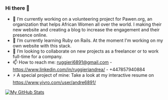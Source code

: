 ### Hi there 👋

- 🔭 I’m currently working on a volunteering project for Pawen.org, an organization that helps African Women all over the world. I making their new website and creating a blog to increase the engagement and their presence online.
- 🌱 I’m currently learning Ruby on Rails. At the moment I'm working on my own website with this stack.
- 👯 I’m looking to collaborate on new projects as a freelancer or to work full-time for a company.
- 📫 How to reach me: ruggieri6891@gmail.com - https://www.linkedin.com/in/ruggieriandrea/ - +447857940884
- ⚡ A special project of mine: Take a look at my interactive resume on https://www.yivro.com/user/andre6891/

[![My GitHub Stats](https://github-readme-stats.vercel.app/api/?username=aandre6891&count_private=true&theme=tokyonight&showicons=true)]()
